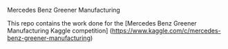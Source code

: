 Mercedes Benz Greener Manufacturing

This repo contains the work done for the [Mercedes Benz Greener Manufacturing Kaggle competition] (https://www.kaggle.com/c/mercedes-benz-greener-manufacturing) 


